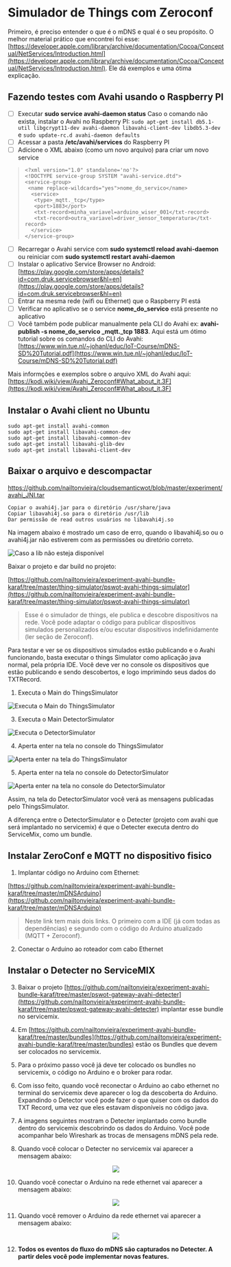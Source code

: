 # Simulador de Things com Zeroconf

Primeiro, é preciso entender o que é o mDNS e qual é o seu propósito. O melhor material prático que encontrei foi esse: [https://developer.apple.com/library/archive/documentation/Cocoa/Conceptual/NetServices/Introduction.html](https://developer.apple.com/library/archive/documentation/Cocoa/Conceptual/NetServices/Introduction.html). Ele dá exemplos e uma ótima explicação.

## Fazendo testes com Avahi usando o Raspberry PI

 - [ ] Executar **sudo service avahi-daemon status** Caso o comando não exista, instalar o Avahi no Raspberry PI: `sudo apt-get install db5.1-util libgcrypt11-dev avahi-daemon libavahi-client-dev libdb5.3-dev` e `sudo update-rc.d avahi-daemon defaults`
 - [ ] Acessar a pasta **/etc/avahi/services** do Raspberry PI
 - [ ] Adicione o XML abaixo (como um novo arquivo) para criar um novo service
 
>     <?xml version="1.0" standalone='no'?>
>     <!DOCTYPE service-group SYSTEM "avahi-service.dtd">
>     <service-group>
>      <name replace-wildcards="yes">nome_do_servico</name>
>       <service>
>        <type>_mqtt._tcp</type>
>        <port>1883</port>
>        <txt-record>minha_variavel=arduino_wiser_001</txt-record>
>        <txt-record>outra_variavel=driver_sensor_temperatura</txt-record>
>       </service>
>     </service-group>

 
 
 - [ ] Recarregar o Avahi service com **sudo systemctl reload avahi-daemon** ou reiniciar com **sudo systemctl restart avahi-daemon**
 - [ ]  Instalar o aplicativo Service Browser no Android: [https://play.google.com/store/apps/details?id=com.druk.servicebrowser&hl=en](https://play.google.com/store/apps/details?id=com.druk.servicebrowser&hl=en)
 - [ ] Entrar na mesma rede (wifi ou Ethernet) que o Raspberry PI está
 - [ ] Verificar no aplicativo se o service **nome_do_servico** está presente no aplicativo
 - [ ] Você também pode publicar manualmente pela CLI do Avahi ex: **avahi-publish -s nome_do_servico _mqtt._tcp 1883**. Aqui está um ótimo tutorial sobre os comandos do CLI do Avahi: [https://www.win.tue.nl/~johanl/educ/IoT-Course/mDNS-SD%20Tutorial.pdf](https://www.win.tue.nl/~johanl/educ/IoT-Course/mDNS-SD%20Tutorial.pdf)

Mais informções e exemplos sobre o arquivo XML do Avahi aqui: [https://kodi.wiki/view/Avahi_Zeroconf#What_about_it.3F](https://kodi.wiki/view/Avahi_Zeroconf#What_about_it.3F)

## Instalar o Avahi client no Ubuntu

    sudo apt-get install avahi-common
    sudo apt-get install libavahi-common-dev
    sudo apt-get install libavahi-common-dev
    sudo apt-get install libavahi-glib-dev
    sudo apt-get install libavahi-client-dev

## Baixar o arquivo e descompactar

https://github.com/nailtonvieira/cloudsemanticwot/blob/master/experiment/avahi_JNI.tar

    Copiar o avahi4j.jar para o diretório /usr/share/java 
    Copiar libavahi4j.so para o diretório /usr/lib 
    Dar permissão de read outros usuários no libavahi4j.so

Na imagem abaixo é mostrado um caso de erro, quando o libavahi4j.so ou o avahi4j.jar não estiverem com as permissões ou diretório correto.

![Caso a lib não esteja disponível](https://github.com/nailtonvieira/experiment-avahi-bundle-karaf/blob/master/img/1_caso_de_erro.png)

Baixar o projeto e dar build no projeto:

[https://github.com/nailtonvieira/experiment-avahi-bundle-karaf/tree/master/thing-simulator/pswot-avahi-things-simulator](https://github.com/nailtonvieira/experiment-avahi-bundle-karaf/tree/master/thing-simulator/pswot-avahi-things-simulator)

> Esse é o simulador de things, ele publica e descobre dispositivos na
> rede. Você pode adaptar o código para publicar dispositivos simulados
> personalizados e/ou escutar dispositivos indefinidamente (ler seção de
> Zeroconf).

Para testar e ver se os dispositivos simulados estão publicando e o Avahi funcionando, basta executar o things Simulator como aplicação java normal, pela própria IDE. Você deve ver no console os dispositivos que estão publicando e sendo descobertos, e logo imprimindo seus dados do TXTRecord.

1. Executa o Main do ThingsSimulator

![Executa o Main do ThingsSimulator](https://github.com/nailtonvieira/experiment-avahi-bundle-karaf/blob/master/img/2_executa_thing_simulator.png)

3. Executa o Main DetectorSimulator

![Executa o DetectorSimulator](https://github.com/nailtonvieira/experiment-avahi-bundle-karaf/blob/master/img/3_executa_detector.png)

4. Aperta enter na tela no console do ThingsSimulator

![Aperta enter na tela do ThingsSimulator](https://github.com/nailtonvieira/experiment-avahi-bundle-karaf/blob/master/img/4_aperta_enter_no_thing_simulator.png)

5. Aperta enter na tela no console do DetectorSimulator

![Aperta enter na tela no console do DetectorSimulator](https://github.com/nailtonvieira/experiment-avahi-bundle-karaf/blob/master/img/5_aperta_enter_no_detectot_simulator.png)

Assim, na tela do DetectorSimulator você verá as mensagens publicadas pelo ThingsSimulator.

A diferença entre o DetectorSimulator e o Detecter (projeto com avahi que será implantado no servicemix) é que o Detecter executa dentro do ServiceMix, como um bundle.

## Instalar ZeroConf e MQTT no dispositivo fisico

 1. Implantar código no Arduino com Ethernet:

[https://github.com/nailtonvieira/experiment-avahi-bundle-karaf/tree/master/mDNSArduino](https://github.com/nailtonvieira/experiment-avahi-bundle-karaf/tree/master/mDNSArduino)

> Neste link tem mais dois links. O primeiro com a IDE (já com todas as
> dependências) e segundo com o código do Arduino atualizado (MQTT + Zeroconf).

 2. Conectar o Arduino ao roteador com cabo Ethernet

## Instalar o Detecter no ServiceMIX

3. Baixar o projeto [https://github.com/nailtonvieira/experiment-avahi-bundle-karaf/tree/master/pswot-gateway-avahi-detecter](https://github.com/nailtonvieira/experiment-avahi-bundle-karaf/tree/master/pswot-gateway-avahi-detecter) implantar esse bundle no servicemix.

4. Em [https://github.com/nailtonvieira/experiment-avahi-bundle-karaf/tree/master/bundles](https://github.com/nailtonvieira/experiment-avahi-bundle-karaf/tree/master/bundles) estão os Bundles que devem ser colocados no servicemix.

5. Para o próximo passo você já deve ter colocado os bundles no servicemix, o código no Arduino e o broker para rodar.

6. Com isso feito, quando você reconectar o Arduino ao cabo ethernet no terminal do servicemix deve aparecer o log da descoberta do Arduino. Expandindo o Detector você pode fazer o que quiser com os dados do TXT Record, uma vez que eles estavam disponíveis no código java.

7. A imagens seguintes mostram o Detecter implantado como bundle dentro do servicemix descobrindo os dados do Arduino. Você pode acompanhar belo Wireshark as trocas de mensagens mDNS pela rede.

8.  Quando você colocar o Detecter no servicemix vai aparecer a mensagem abaixo:

<p align="center">
  <img src="https://github.com/nailtonvieira/cloudsemanticwot/blob/master/others/README-Elements/wireshark1.png"/>
</p>

10. Quando você conectar o Arduino na rede ethernet vai aparecer a mensagem abaixo:
 
<p align="center">
  <img src="https://github.com/nailtonvieira/cloudsemanticwot/blob/master/others/README-Elements/wireshark2.png"/>
</p>

11. Quando você remover o Arduino da rede ethernet vai aparecer a mensagem abaixo:
 
<p align="center">
  <img src="https://github.com/nailtonvieira/cloudsemanticwot/blob/master/others/README-Elements/wireshark3.png"/>
</p>

12. **Todos os eventos do fluxo do mDNS são capturados no Detecter. A partir deles você pode implementar novas features.**
